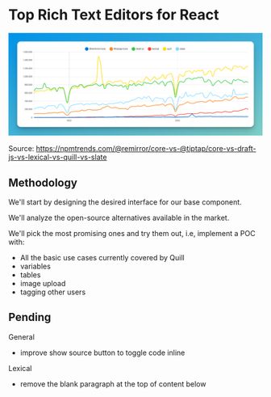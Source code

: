 # Top Rich Text Editors for React

![React rich text editors downloads over time](https://github.com/fwuensche/react-rich-text-editors/blob/master/public/images/react-rich-text-editors-downloads-over-time.png?raw=true)

Source: <https://npmtrends.com/@remirror/core-vs-@tiptap/core-vs-draft-js-vs-lexical-vs-quill-vs-slate>

## Methodology

We'll start by designing the desired interface for our base component.

We'll analyze the open-source alternatives available in the market.

We'll pick the most promising ones and try them out, i.e, implement a POC with:

- All the basic use cases currently covered by Quill
- variables
- tables
- image upload
- tagging other users

## Pending

General

- improve show source button to toggle code inline

Lexical

- remove the blank paragraph at the top of content below
